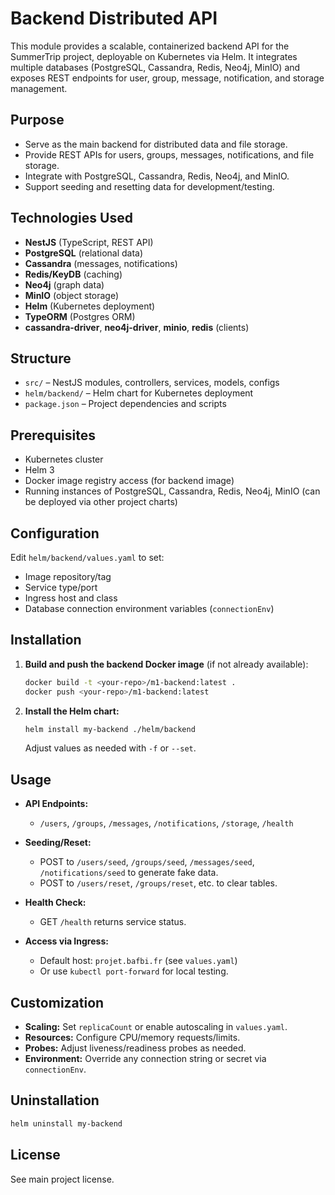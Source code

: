 # Backend Distributed API

This module provides a scalable, containerized backend API for the SummerTrip project, deployable on Kubernetes via Helm. It integrates multiple databases (PostgreSQL, Cassandra, Redis, Neo4j, MinIO) and exposes REST endpoints for user, group, message, notification, and storage management.

## Purpose

- Serve as the main backend for distributed data and file storage.
- Provide REST APIs for users, groups, messages, notifications, and file storage.
- Integrate with PostgreSQL, Cassandra, Redis, Neo4j, and MinIO.
- Support seeding and resetting data for development/testing.

## Technologies Used

- **NestJS** (TypeScript, REST API)
- **PostgreSQL** (relational data)
- **Cassandra** (messages, notifications)
- **Redis/KeyDB** (caching)
- **Neo4j** (graph data)
- **MinIO** (object storage)
- **Helm** (Kubernetes deployment)
- **TypeORM** (Postgres ORM)
- **cassandra-driver**, **neo4j-driver**, **minio**, **redis** (clients)

## Structure

- `src/` – NestJS modules, controllers, services, models, configs
- `helm/backend/` – Helm chart for Kubernetes deployment
- `package.json` – Project dependencies and scripts

## Prerequisites

- Kubernetes cluster
- Helm 3
- Docker image registry access (for backend image)
- Running instances of PostgreSQL, Cassandra, Redis, Neo4j, MinIO (can be deployed via other project charts)

## Configuration

Edit `helm/backend/values.yaml` to set:

- Image repository/tag
- Service type/port
- Ingress host and class
- Database connection environment variables (`connectionEnv`)

## Installation

1. **Build and push the backend Docker image** (if not already available):

   ```sh
   docker build -t <your-repo>/m1-backend:latest .
   docker push <your-repo>/m1-backend:latest
   ```

2. **Install the Helm chart:**

   ```sh
   helm install my-backend ./helm/backend
   ```

   Adjust values as needed with `-f` or `--set`.

## Usage

- **API Endpoints:**
  - `/users`, `/groups`, `/messages`, `/notifications`, `/storage`, `/health`
- **Seeding/Reset:**
  - POST to `/users/seed`, `/groups/seed`, `/messages/seed`, `/notifications/seed` to generate fake data.
  - POST to `/users/reset`, `/groups/reset`, etc. to clear tables.
- **Health Check:**
  - GET `/health` returns service status.

- **Access via Ingress:**
  - Default host: `projet.bafbi.fr` (see `values.yaml`)
  - Or use `kubectl port-forward` for local testing.

## Customization

- **Scaling:**
  Set `replicaCount` or enable autoscaling in `values.yaml`.
- **Resources:**
  Configure CPU/memory requests/limits.
- **Probes:**
  Adjust liveness/readiness probes as needed.
- **Environment:**
  Override any connection string or secret via `connectionEnv`.

## Uninstallation

```sh
helm uninstall my-backend
```

## License

See main project license.

